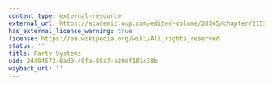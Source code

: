 ```yaml
---
content_type: external-resource
external_url: https://academic.oup.com/edited-volume/28345/chapter/215176875
has_external_license_warning: true
license: https://en.wikipedia.org/wiki/All_rights_reserved
status: ''
title: Party Systems
uid: 2d404572-6ad0-40fa-88a7-b20df181c38b
wayback_url: ''
---
```

